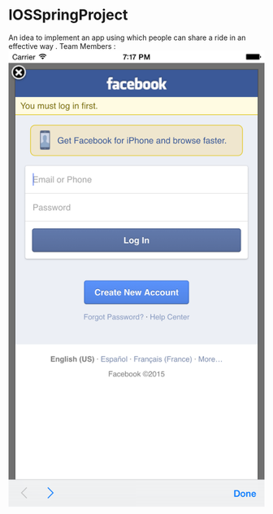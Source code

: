 # IOSSpringProject
An idea to implement an app using which people can share a ride in an effective way .
Team Members : 
![Alt text](https://github.com/NYUTerminal/IOSSpringProject/blob/master/AppScreens/FBLogin.png)


